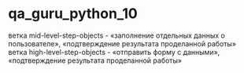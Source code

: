 ﻿# qa_guru_python_10
ветка mid-level-step-objects - «заполнение отдельных данных о пользователе», «подтверждение результата проделанной работы»
ветка high-level-step-objects - «отправить форму с данными», «подтверждение результата проделанной работы»
